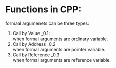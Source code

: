 # Functions in CPP:
formaal argumenets can be three types:
  1. Call by Value _0.1: <br>
      when formal arguments are ordinary variable. <br>
  2. Call by Address _0.2 <br>
      when formal arguments are pointer variable. <br>
  3. Call by Reference _0.3 <br>
        when formal arguments are reference variable. 
